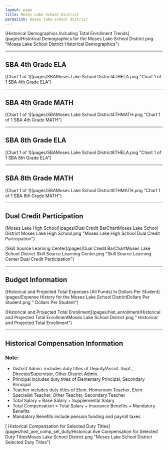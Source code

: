```yaml
---
layout: page
title: Moses Lake School District
permalink: moses lake school district
---
```



[Historical Demographics Including Total Enrollment Trends](pages/Historical Demographics for the Moses Lake School District.png "Moses Lake School District Historical Demographics")

___

## SBA 4th Grade ELA

[Chart 1 of 1](pages/SBAMoses Lake School District4THELA.png "Chart 1 of 1 SBA 4th Grade ELA")


___

## SBA 4th Grade MATH

[Chart 1 of 1](pages/SBAMoses Lake School District4THMATH.png "Chart 1 of 1 SBA 4th Grade MATH")


___

## SBA 8th Grade ELA

[Chart 1 of 1](pages/SBAMoses Lake School District8THELA.png "Chart 1 of 1 SBA 8th Grade ELA")


___

## SBA 8th Grade MATH

[Chart 1 of 1](pages/SBAMoses Lake School District8THMATH.png "Chart 1 of 1 SBA 8th Grade MATH")


___

## Dual Credit Participation

[Moses Lake High School](pages/Dual Credit BarChartMoses Lake School District Moses Lake High School.png "Moses Lake High School Dual Credit Participation")

[Skill Source Learning Center](pages/Dual Credit BarChartMoses Lake School District Skill Source Learning Center.png "Skill Source Learning Center Dual Credit Participation")


___

## Budget Information

[Historical and Projected Total Expenses (All Funds) In Dollars Per Student](pages/Expense History for the Moses Lake School DistrictDollars Per Student.png " Dollars Per Student")

[Historical and Projected Total Enrollment](pages/hist_enrollment/Historical and Projected Total EnrollmentMoses Lake School District.png " Historical and Projected Total Enrollment")


___

## Historical Compensation Information
### Note:
- District Admin. includes duty titles of Deputy/Assist. Supt., Director/Supervisor, Other District Admin.
- Principal includes duty titles of Elementary Principal, Secondary Principal
- Teacher includes duty titles of Elem. Homeroom Teacher, Elem. Specialist Teacher, Other Teacher, Secondary Teacher
- Total Salary = Base Salary + Supplemental Salary
- Total Compensation = Total Salary + Insurance Benefits + Mandatory Benefits
- Mandatory Benefits include pension funding and payroll taxes

[ Historical Compensation for Selected Duty Titles](pages/hist_ave_comp_sel_duty/Historical Ave Compensation for Selected Duty TitlesMoses Lake School District.png "Moses Lake School District Selected Duty Titles")


